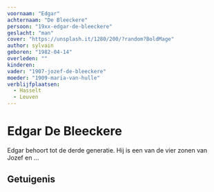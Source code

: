 ```yaml
---
voornaam: "Edgar"
achternaam: "De Bleeckere"
persoon: "19xx-edgar-de-bleeckere"
geslacht: "man"
cover: "https://unsplash.it/1280/200/?random?BoldMage"
author: sylvain
geboren: "1982-04-14"
overleden: ""
kinderen:   
vader: "1907-jozef-de-bleeckere"
moeder: "1909-maria-van-hulle"   
verblijfplaatsen:
  - Hasselt
  - Leuven
---
```

# Edgar De Bleeckere

Edgar behoort tot de derde generatie. Hij is een van de vier zonen van Jozef en ... 

## Getuigenis






